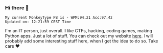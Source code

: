 ### Hi there 👋
<!-- PB START -->
```
My current MonkeyType PB is - WPM:94.21 Acc:97.42
Updated on: 12:21:59 CEST Time
```
<!-- PB END -->
I'm an IT person, just overall. I like CTFs, hacking, coding games, making Python apps. Just a lot of stuff.
You can check out my website [here](https://skill3472.github.io/).
I will probably add some interesting stuff here, when I get the idea to do so. Take care ❤️

